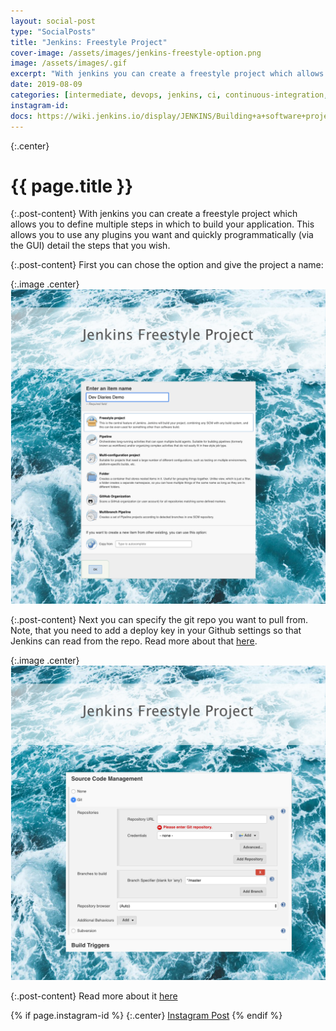 ```yaml
---
layout: social-post
type: "SocialPosts"
title: "Jenkins: Freestyle Project"
cover-image: /assets/images/jenkins-freestyle-option.png
image: /assets/images/.gif
excerpt: "With jenkins you can create a freestyle project which allows you to define multiple steps in which to build your application."
date: 2019-08-09
categories: [intermediate, devops, jenkins, ci, continuous-integration, build-steps]
instagram-id:
docs: https://wiki.jenkins.io/display/JENKINS/Building+a+software+project
---
```

{:.center}
# {{ page.title }}

{:.post-content}
With jenkins you can create a freestyle project which allows you to define multiple steps in which to build your application.
This allows you to use any plugins you want and quickly programmatically (via the GUI) detail the steps that you wish.


{:.post-content}
First you can chose the option and give the project a name:

{:.image .center}
![freestyle](/assets/images/jenkins-freestyle-option.png)

{:.post-content}
Next you can specify the git repo you want to pull from. Note, that you need
to add a deploy key in your Github settings so that Jenkins can read from the repo.
Read more about that <a href="https://blogs.perficient.com/2014/03/26/using-git-deploy-key-in-jenkins-written-by-tom-tang/" target="_blank">here</a>.

{:.image .center}
![freestyle](/assets/images/jenkins-git-repo.png)

{:.post-content}
Read more about it <a href="{{page.docs}}" target="_blank">here</a>

{% if page.instagram-id %}
{:.center}
<a class="insta-link" href="https://www.instagram.com/p/{{page.instagram-id}}" target="_blank">Instagram Post</a>
{% endif %}
